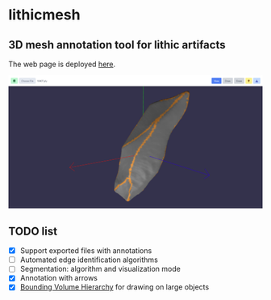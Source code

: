 # lithicmesh

## 3D mesh annotation tool for lithic artifacts

The web page is deployed [here](https://fanciful-treacle-652e25.netlify.app/).

![Webpage](readme/webpage-readme.png)

## TODO list

- [x] Support exported files with annotations
- [ ] Automated edge identification algorithms
- [ ] Segmentation: algorithm and visualization mode
- [x] Annotation with arrows
- [x] [Bounding Volume Hierarchy](https://github.com/gkjohnson/three-mesh-bvh) for drawing on large objects